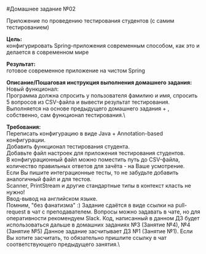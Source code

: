 #Домашнее задание №02

Приложение по проведению тестирования студентов (с самим тестированием)

**Цель:**\
конфигурировать Spring-приложения современным способом, как это и делается в современном мире

**Результат:**\
готовое современное приложение на чистом Spring

**Описание/Пошаговая инструкция выполнения домашнего задания:**\
Новый функционал:\
Программа должна спросить у пользователя фамилию и имя, спросить 5 вопросов из CSV-файла и вывести результат тестирования.\
Выполняется на основе предыдущего домашнего задания + , собственно, сам функционал тестирования.\

**Требования:**\
Переписать конфигурацию в виде Java + Annotation-based конфигурации.\
Добавить функционал тестирования студента.\
Добавьте файл настроек для приложения тестирования студентов.\
В конфигурационный файл можно поместить путь до CSV-файла, количество правильных ответов для зачёта - на Ваше усмотрение.\
Если Вы пишите интеграционные тесты, то не забудьте добавить аналогичный файл и для тестов.\
Scanner, PrintStream и другие стандартные типы в контекст класть не нужно!\
Ввод-вывод на английском языке.\
Помним, "без фанатизма" :) Задание сдаётся в виде ссылки на pull-request в чат с преподавателем. Вопросы можно задавать в чате, но для оперативности рекомендуем Slack. Код, написанный в данном ДЗ будет использоваться дальше в домашних заданиях №3 (Занятие №4), №4 (Занятие №5) Данное задание засчитывает ДЗ №1 (Занятие №1). Если Вы хотите засчитать, то обязательно пришлите ссылку в чат соответствующего предыдущего занятия.\